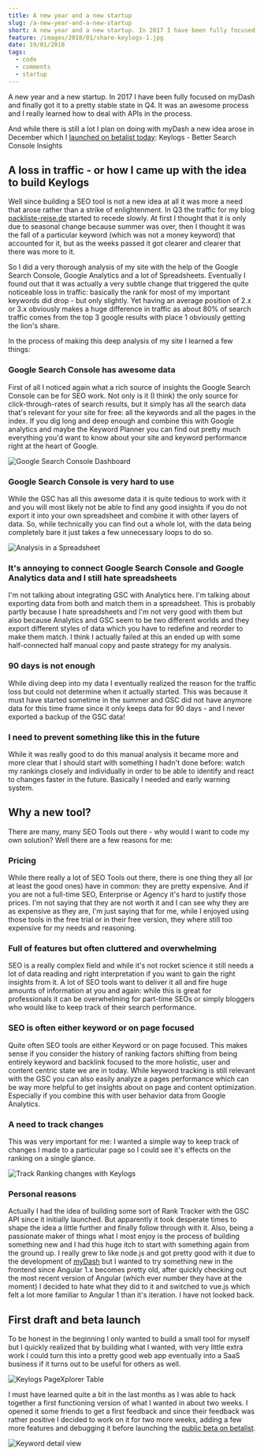 ```yaml
---
title: A new year and a new startup
slug: /a-new-year-and-a-new-startup
short: A new year and a new startup. In 2017 I have been fully focused on myDash and finally got it to a pretty stable state in Q4. It was an awesome process and I really learned how to deal with APIs in the process.
feature: /images/2018/01/share-keylogs-1.jpg
date: 19/01/2018
tags:
  - code
  - comments
  - startup
---
```


A new year and a new startup. In 2017 I have been fully focused on myDash and finally got it to a pretty stable state in Q4. It was an awesome process and I really learned how to deal with APIs in the process.

And while there is still a lot  I plan on doing with myDash a new idea arose in December which I [launched on betalist today](https://betalist.com/startups/keylogs): Keylogs - Better Search Console Insights

## A loss in traffic - or how I came up with the idea to build Keylogs

Well since building a SEO tool is not a new idea at all it was more a need that arose rather than a strike of enlightenment. In Q3 the traffic for my blog [packliste-reise.de](https://www.packliste-reise.de) started to recede slowly. At first I thought that it is only due to seasonal change because summer was over, then I thought it was the fall of a particular keyword (which was not a money keyword) that accounted for it, but as the weeks passed it got clearer and clearer that there was more to it.

So I did a very thorough analysis of my site with the help of the Google Search Console, Google Analytics and a lot of Spreadsheets. Eventually I found out that it was actually a very subtle change that triggered the quite noticeable loss in traffic: basically the rank for most of my important keywords did drop - but only slightly. Yet having an average position of 2.x or 3.x obviously makes a huge difference in traffic as about 80% of search traffic comes from the top 3 google results with place 1 obviously getting the lion's share.

In the process of making this deep analysis of my site I learned a few things:

### Google Search Console has awesome data

First of all I noticed again what a rich source of insights the Google Search Console can be for SEO work. Not only is it (I think) the only source for click-through-rates of search results, but it simply has all the search data that's relevant for your site for free: all the keywords and all the pages in the index. If you dig long and deep enough and combine this with Google analytics and maybe the Keyword Planner you can find out pretty much everything you'd want to know about your site and keyword performance right at the heart of Google.

![Google Search Console Dashboard](/images/2018/01/Bildschirmfoto-2018-01-19-um-17.58.08.png)

### Google Search Console is very hard to use

While the GSC has all this awesome data it is quite tedious to work with it and you will most likely not be able to find any good insights if you do not export it into your own spreadsheet and combine it with other layers of data. 
So, while technically you can find out a whole lot, with the data being completely bare it just takes a few unnecessary loops to do so.

![Analysis in a Spreadsheet](/images/2018/01/Bildschirmfoto-2018-01-19-um-18.00.28.png)

### It's annoying to connect Google Search Console and Google Analytics data and I still hate spreadsheets

I'm not talking about integrating GSC with Analytics here. I'm talking about exporting data from both and match them in a spreadsheet. This is probably partly because I hate spreadsheets and I'm not very good with them but also because Analytics and GSC seem to be two different worlds and they export different styles of data which you have to redefine and reorder to make them match. I think I actually failed at this an ended up with some half-connected half manual copy and paste strategy for my analysis.

### 90 days is not enough

While diving deep into my data I eventually realized the reason for the traffic loss but could not determine when it actually started. This was because it must have started sometime in the summer and GSC did not have anymore data for this time frame since it only keeps data for 90 days - and I never exported a backup of the GSC data!  

### I need to prevent something like this in the future

While it was really good to do this manual analysis it became more and more clear that I should start with something I hadn't done before: watch my rankings closely and individually in order to be able to identify and react to changes faster in the future. Basically I needed and early warning system.

## Why a new tool? 

There are many, many SEO Tools out there - why would I want to code my own solution? Well there are a few reasons for me: 

### Pricing

While there really a lot of SEO Tools out there, there is one thing they all (or at least the good ones) have in common: they are pretty expensive. And if you are not a full-time SEO, Enterprise or Agency it's hard to justify those prices. I'm not saying that they are not worth it and I can see why they are as expensive as they are, I'm just saying that for me, while I enjoyed using those tools in the free trial or in their free version, they where still too expensive for my needs and reasoning.

### Full of features but often cluttered and overwhelming

SEO is a really complex field and while it's not rocket science it still needs a lot of data reading and right interpretation if you want to gain the right insights from it.
A lot of SEO tools want to deliver it all and fire huge amounts of information at you and again: while this is great for professionals it can be overwhelming for part-time SEOs or simply bloggers who would like to keep track of their search performance.

### SEO is often either keyword or on page focused

Quite often SEO tools are either Keyword or on page focused. This makes sense if you consider the history of ranking factors shifting from being entirely keyword and backlink focused to the more holistic, user and content centric state we are in today. While keyword tracking is still relevant with the GSC you can also easily analyze a pages performance which can be way more helpful to get insights about on page and content optimization. Especially if you combine this with user behavior data from Google Analytics.

### A need to track changes

This was very important for me: I wanted a simple way to keep track of changes I made to a particular page so I could see it's effects on the ranking on a single glance. 

![Track Ranking changes with Keylogs](/images/2018/01/Bildschirmfoto-2018-01-18-um-13.01.11.png)

### Personal reasons

Actually I had the idea of building some sort of Rank Tracker with the GSC API since it initially launched. But apparently it took desperate times to shape the idea a little further and finally follow through with it.
Also, being a passionate maker of things what I most enjoy is the process of building something new and I had this huge itch to start with something again from the ground up. I really grew to like node.js and got pretty good with it due to the development of [myDash](https://mydash.io) but I wanted to try something new in the frontend since Angular 1.x becomes pretty old, after quickly checking out the most recent version of Angular (which ever number they have at the moment) I decided to hate what they did to it and switched to vue.js which felt a lot more familiar to Angular 1 than it's iteration. I have not looked back.

## First draft and beta launch

To be honest in the beginning I only wanted to build a small tool for myself but I quickly realized that by building what I wanted, with very little extra work I could turn this into a pretty good web app eventually into a SaaS business if it turns out to be useful for others as well. 

![Keylogs PageXplorer Table](/images/2018/01/Bildschirmfoto-2018-01-15-um-13.03.41.png)

I must have learned quite a bit in the last months as I was able to hack together a first functioning version of what I wanted in about two weeks.  I opened it some friends to get a first feedback and since their feedback was rather positive I decided to work on it for two more weeks, adding a few more features and debugging it before launching the [public beta on betalist](https://betalist.com/startups/keylogs).

![Keyword detail view](/images/2018/01/Bildschirmfoto-2018-01-19-um-18.05.06.png)

